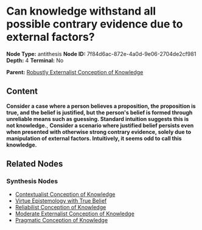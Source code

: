 # Can knowledge withstand all possible contrary evidence due to external factors?

**Node Type:** antithesis
**Node ID:** 7f84d6ac-872e-4a0d-9e06-2704de2cf981
**Depth:** 4
**Terminal:** No

**Parent:** [Robustly Externalist Conception of Knowledge](robustly-externalist-conception-of-knowledge-synthesis-a0737008-fef8-40e6-ba86-4512deceda4c.md)

## Content

**Consider a case where a person believes a proposition, the proposition is true, and the belief is justified, but the person's belief is formed through unreliable means such as guessing. Standard intuition suggests this is not knowledge.**, **Consider a scenario where justified belief persists even when presented with otherwise strong contrary evidence, solely due to manipulation of external factors. Intuitively, it seems odd to call this knowledge.**

## Related Nodes

### Synthesis Nodes

- [Contextualist Conception of Knowledge](contextualist-conception-of-knowledge-synthesis-2726a76c-9df6-4659-9891-c1196814c589.md)
- [Virtue Epistemology with True Belief](virtue-epistemology-with-true-belief-synthesis-38287f59-45e9-423d-ab20-02c0502dc28c.md)
- [Reliabilist Conception of Knowledge](reliabilist-conception-of-knowledge-synthesis-fd413f81-85d4-4f38-a233-cf7a27018329.md)
- [Moderate Externalist Conception of Knowledge](moderate-externalist-conception-of-knowledge-synthesis-83058e83-81c8-4dde-aea6-fb40b373174f.md)
- [Pragmatic Conception of Knowledge](pragmatic-conception-of-knowledge-synthesis-86cc06f3-582f-493a-b037-1206b21c31cb.md)
